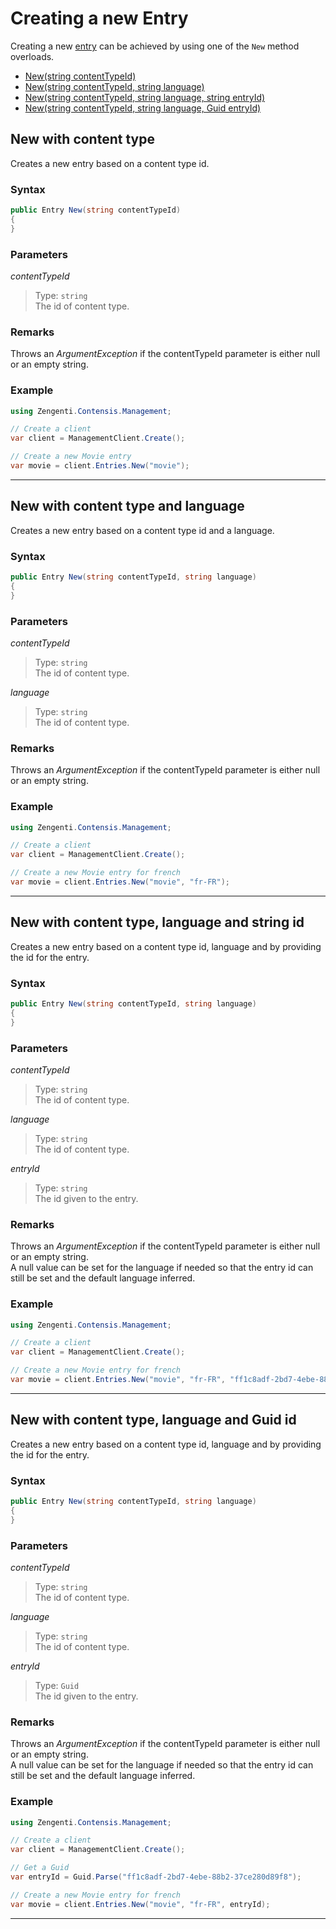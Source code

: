 # Creating a new Entry

Creating a new [entry](/model/entry.md) can be achieved by using one of the `New` method overloads.

- [New(string contentTypeId)](#new-with-content-type)
- [New(string contentTypeId, string language)](#new-with-content-type-and-language)
- [New(string contentTypeId, string language, string entryId)](#new-with-content-type-language-and-string-id)
- [New(string contentTypeId, string language, Guid entryId)](#new-with-content-type-language-and-guid-id)

## New with content type

Creates a new entry based on a content type id.

### Syntax

```cs
public Entry New(string contentTypeId)
{
}
```

### Parameters

*contentTypeId*
> Type: `string`  
> The id of content type.

### Remarks

Throws an *ArgumentException* if the contentTypeId parameter is either null or an empty string.

### Example

```cs
using Zengenti.Contensis.Management;

// Create a client
var client = ManagementClient.Create();

// Create a new Movie entry
var movie = client.Entries.New("movie");
```
---





## New with content type and language

Creates a new entry based on a content type id and a language.

### Syntax

```cs
public Entry New(string contentTypeId, string language)
{
}
```

### Parameters

*contentTypeId*
> Type: `string`  
> The id of content type.

*language*
> Type: `string`  
> The id of content type.

### Remarks

Throws an *ArgumentException* if the contentTypeId parameter is either null or an empty string.

### Example

```cs
using Zengenti.Contensis.Management;

// Create a client
var client = ManagementClient.Create();

// Create a new Movie entry for french
var movie = client.Entries.New("movie", "fr-FR");
```
---






## New with content type, language and string id
Creates a new entry based on a content type id, language and by providing the id for the entry.

### Syntax

```cs
public Entry New(string contentTypeId, string language)
{
}
```

### Parameters

*contentTypeId*
> Type: `string`  
> The id of content type.

*language*
> Type: `string`  
> The id of content type.

*entryId*
> Type: `string`  
> The id given to the entry.

### Remarks

Throws an *ArgumentException* if the contentTypeId parameter is either null or an empty string.  
A null value can be set for the language if needed so that the entry id can still be set and the default language inferred.

### Example

```cs
using Zengenti.Contensis.Management;

// Create a client
var client = ManagementClient.Create();

// Create a new Movie entry for french
var movie = client.Entries.New("movie", "fr-FR", "ff1c8adf-2bd7-4ebe-88b2-37ce280d89f8");
```
---






## New with content type, language and Guid id
Creates a new entry based on a content type id, language and by providing the id for the entry.

### Syntax

```cs
public Entry New(string contentTypeId, string language)
{
}
```

### Parameters

*contentTypeId*
> Type: `string`  
> The id of content type.

*language*
> Type: `string`  
> The id of content type.

*entryId*
> Type: `Guid`  
> The id given to the entry.

### Remarks

Throws an *ArgumentException* if the contentTypeId parameter is either null or an empty string.  
A null value can be set for the language if needed so that the entry id can still be set and the default language inferred.

### Example

```cs
using Zengenti.Contensis.Management;

// Create a client
var client = ManagementClient.Create();

// Get a Guid
var entryId = Guid.Parse("ff1c8adf-2bd7-4ebe-88b2-37ce280d89f8");

// Create a new Movie entry for french
var movie = client.Entries.New("movie", "fr-FR", entryId);
```
---
